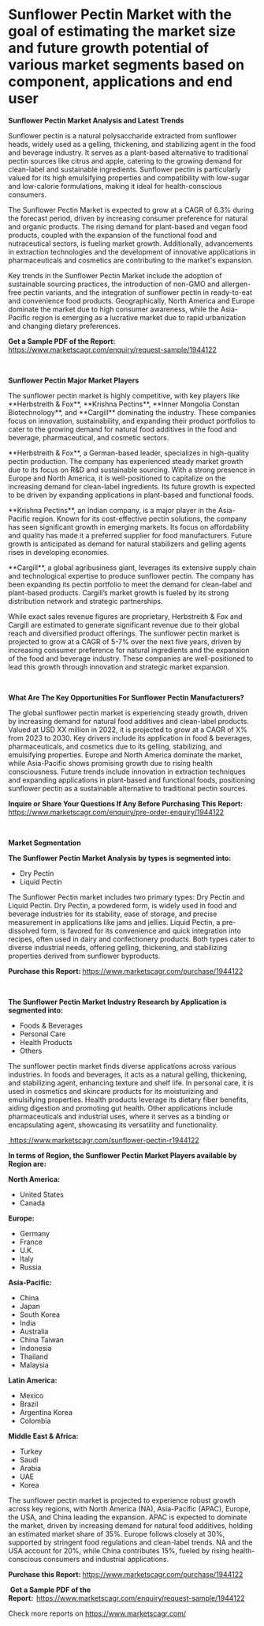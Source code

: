 <p><h1>Sunflower Pectin Market with the goal of estimating the market size and future growth potential of various market segments based on component, applications and end user</h1></p><p><strong>Sunflower Pectin Market Analysis and Latest Trends</strong></p>
<p><p>Sunflower pectin is a natural polysaccharide extracted from sunflower heads, widely used as a gelling, thickening, and stabilizing agent in the food and beverage industry. It serves as a plant-based alternative to traditional pectin sources like citrus and apple, catering to the growing demand for clean-label and sustainable ingredients. Sunflower pectin is particularly valued for its high emulsifying properties and compatibility with low-sugar and low-calorie formulations, making it ideal for health-conscious consumers.</p><p>The Sunflower Pectin Market is expected to grow at a CAGR of 6.3% during the forecast period, driven by increasing consumer preference for natural and organic products. The rising demand for plant-based and vegan food products, coupled with the expansion of the functional food and nutraceutical sectors, is fueling market growth. Additionally, advancements in extraction technologies and the development of innovative applications in pharmaceuticals and cosmetics are contributing to the market's expansion.</p><p>Key trends in the Sunflower Pectin Market include the adoption of sustainable sourcing practices, the introduction of non-GMO and allergen-free pectin variants, and the integration of sunflower pectin in ready-to-eat and convenience food products. Geographically, North America and Europe dominate the market due to high consumer awareness, while the Asia-Pacific region is emerging as a lucrative market due to rapid urbanization and changing dietary preferences.</p></p>
<p><strong>Get a Sample PDF of the Report:&nbsp;</strong> <a href="https://www.marketscagr.com/enquiry/request-sample/1944122?utm_campaign=2192&utm_medium=2&utm_source=Github&utm_content=ia&utm_term=30012025&utm_id=sunflower-pectin">https://www.marketscagr.com/enquiry/request-sample/1944122</a></p>
<p>&nbsp;</p>
<p><strong>Sunflower Pectin Major Market Players</strong></p>
<p><p>The sunflower pectin market is highly competitive, with key players like **Herbstreith & Fox**, **Krishna Pectins**, **Inner Mongolia Constan Biotechnology**, and **Cargill** dominating the industry. These companies focus on innovation, sustainability, and expanding their product portfolios to cater to the growing demand for natural food additives in the food and beverage, pharmaceutical, and cosmetic sectors.</p><p>**Herbstreith & Fox**, a German-based leader, specializes in high-quality pectin production. The company has experienced steady market growth due to its focus on R&D and sustainable sourcing. With a strong presence in Europe and North America, it is well-positioned to capitalize on the increasing demand for clean-label ingredients. Its future growth is expected to be driven by expanding applications in plant-based and functional foods.</p><p>**Krishna Pectins**, an Indian company, is a major player in the Asia-Pacific region. Known for its cost-effective pectin solutions, the company has seen significant growth in emerging markets. Its focus on affordability and quality has made it a preferred supplier for food manufacturers. Future growth is anticipated as demand for natural stabilizers and gelling agents rises in developing economies.</p><p>**Cargill**, a global agribusiness giant, leverages its extensive supply chain and technological expertise to produce sunflower pectin. The company has been expanding its pectin portfolio to meet the demand for clean-label and plant-based products. Cargill’s market growth is fueled by its strong distribution network and strategic partnerships.</p><p>While exact sales revenue figures are proprietary, Herbstreith & Fox and Cargill are estimated to generate significant revenue due to their global reach and diversified product offerings. The sunflower pectin market is projected to grow at a CAGR of 5-7% over the next five years, driven by increasing consumer preference for natural ingredients and the expansion of the food and beverage industry. These companies are well-positioned to lead this growth through innovation and strategic market expansion.</p></p>
<p>&nbsp;</p>
<p><strong>What Are The Key Opportunities For Sunflower Pectin Manufacturers?</strong></p>
<p><p>The global sunflower pectin market is experiencing steady growth, driven by increasing demand for natural food additives and clean-label products. Valued at USD XX million in 2022, it is projected to grow at a CAGR of X% from 2023 to 2030. Key drivers include its application in food & beverages, pharmaceuticals, and cosmetics due to its gelling, stabilizing, and emulsifying properties. Europe and North America dominate the market, while Asia-Pacific shows promising growth due to rising health consciousness. Future trends include innovation in extraction techniques and expanding applications in plant-based and functional foods, positioning sunflower pectin as a sustainable alternative to traditional pectin sources.</p></p>
<p><strong>Inquire or Share Your Questions If Any Before Purchasing This Report:</strong> <a href="https://www.marketscagr.com/enquiry/pre-order-enquiry/1944122?utm_campaign=2192&utm_medium=2&utm_source=Github&utm_content=ia&utm_term=30012025&utm_id=sunflower-pectin">https://www.marketscagr.com/enquiry/pre-order-enquiry/1944122</a></p>
<p>&nbsp;</p>
<p><strong>Market Segmentation</strong></p>
<p><strong>The Sunflower Pectin Market Analysis by types is segmented into:</strong></p>
<p><ul><li>Dry Pectin</li><li>Liquid Pectin</li></ul></p>
<p><p>The Sunflower Pectin market includes two primary types: Dry Pectin and Liquid Pectin. Dry Pectin, a powdered form, is widely used in food and beverage industries for its stability, ease of storage, and precise measurement in applications like jams and jellies. Liquid Pectin, a pre-dissolved form, is favored for its convenience and quick integration into recipes, often used in dairy and confectionery products. Both types cater to diverse industrial needs, offering gelling, thickening, and stabilizing properties derived from sunflower byproducts.</p></p>
<p><strong>Purchase this Report:&nbsp;</strong><a href="https://www.marketscagr.com/purchase/1944122?utm_campaign=2192&utm_medium=2&utm_source=Github&utm_content=ia&utm_term=30012025&utm_id=sunflower-pectin">https://www.marketscagr.com/purchase/1944122</a></p>
<p>&nbsp;</p>
<p><strong>The Sunflower Pectin Market Industry Research by Application is segmented into:</strong></p>
<p><ul><li>Foods & Beverages</li><li>Personal Care</li><li>Health Products</li><li>Others</li></ul></p>
<p><p>The sunflower pectin market finds diverse applications across various industries. In foods and beverages, it acts as a natural gelling, thickening, and stabilizing agent, enhancing texture and shelf life. In personal care, it is used in cosmetics and skincare products for its moisturizing and emulsifying properties. Health products leverage its dietary fiber benefits, aiding digestion and promoting gut health. Other applications include pharmaceuticals and industrial uses, where it serves as a binding or encapsulating agent, showcasing its versatility and functionality.</p></p>
<p><a href="https://www.marketscagr.com/sunflower-pectin-r1944122?utm_campaign=2192&utm_medium=2&utm_source=Github&utm_content=ia&utm_term=30012025&utm_id=sunflower-pectin">&nbsp;https://www.marketscagr.com/sunflower-pectin-r1944122</a></p>
<p><strong>In terms of Region, the Sunflower Pectin Market Players available by Region are:</strong></p>
<p>
    <p> <strong> North America: </strong>
        <ul>
            <li>United States</li>
            <li>Canada</li>
        </ul>
        </p> 
    <p> <strong> Europe: </strong>
        <ul>
            <li>Germany</li>
            <li>France</li>
            <li>U.K.</li>
            <li>Italy</li>
            <li>Russia</li>
        </ul>
        </p> 
    <p> <strong> Asia-Pacific: </strong>
        <ul>
            <li>China</li>
            <li>Japan</li>
            <li>South Korea</li>
            <li>India</li>
            <li>Australia</li>
            <li>China Taiwan</li>
            <li>Indonesia</li>
            <li>Thailand</li>
            <li>Malaysia</li>
        </ul>
        </p> 
    <p> <strong> Latin America: </strong>
        <ul>
            <li>Mexico</li>
            <li>Brazil</li>
            <li>Argentina Korea</li>
            <li>Colombia</li>
        </ul>
        </p> 
    <p> <strong> Middle East & Africa: </strong>
        <ul>
            <li>Turkey</li>
            <li>Saudi</li>
            <li>Arabia</li>
            <li>UAE</li>
            <li>Korea</li>
        </ul>
    </p>
    </p>
<p><p>The sunflower pectin market is projected to experience robust growth across key regions, with North America (NA), Asia-Pacific (APAC), Europe, the USA, and China leading the expansion. APAC is expected to dominate the market, driven by increasing demand for natural food additives, holding an estimated market share of 35%. Europe follows closely at 30%, supported by stringent food regulations and clean-label trends. NA and the USA account for 20%, while China contributes 15%, fueled by rising health-conscious consumers and industrial applications.</p></p>
<p><strong>Purchase this Report: </strong><a href="https://www.marketscagr.com/purchase/1944122?utm_campaign=2192&utm_medium=2&utm_source=Github&utm_content=ia&utm_term=30012025&utm_id=sunflower-pectin">https://www.marketscagr.com/purchase/1944122</a></p>
<p>&nbsp;<strong>Get a Sample PDF of the Report:&nbsp;&nbsp;</strong><a href="https://www.marketscagr.com/enquiry/request-sample/1944122?utm_campaign=2192&utm_medium=2&utm_source=Github&utm_content=ia&utm_term=30012025&utm_id=sunflower-pectin">https://www.marketscagr.com/enquiry/request-sample/1944122</a></p>
<p><strong></strong></p>
<p>Check more reports on <a href="https://www.marketscagr.com/?utm_campaign=2192&utm_medium=2&utm_source=Github&utm_content=ia&utm_term=30012025&utm_id=sunflower-pectin">https://www.marketscagr.com/</a></p>